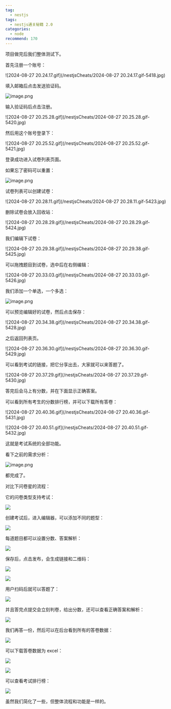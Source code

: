 ```yaml
---
tag:
  - nestjs
tags:
  - nestjs通关秘籍 2.0
categories:
  - node
recommend: 170
---
```


项目做完后我们整体测试下。

首先注册一个账号：

![2024-08-27 20.24.17.gif](/nestjsCheats/2024-08-27 20.24.17.gif-5418.jpg)

填入邮箱后点击发送验证码。

![image.png](/nestjsCheats/image.png-5419.jpg)

输入验证码后点击注册。

![2024-08-27 20.25.28.gif](/nestjsCheats/2024-08-27 20.25.28.gif-5420.jpg)

然后用这个账号登录下：

![2024-08-27 20.25.52.gif](/nestjsCheats/2024-08-27 20.25.52.gif-5421.jpg)

登录成功进入试卷列表页面。

如果忘了密码可以重置：

![image.png](/nestjsCheats/image.png-5422.jpg)

试卷列表可以创建试卷：

![2024-08-27 20.28.11.gif](/nestjsCheats/2024-08-27 20.28.11.gif-5423.jpg)

删除试卷会放入回收站：

![2024-08-27 20.28.29.gif](/nestjsCheats/2024-08-27 20.28.29.gif-5424.jpg)

我们编辑下试卷：

![2024-08-27 20.29.38.gif](/nestjsCheats/2024-08-27 20.29.38.gif-5425.jpg)

可以拖拽题目到试卷，选中后在右侧编辑：

![2024-08-27 20.33.03.gif](/nestjsCheats/2024-08-27 20.33.03.gif-5426.jpg)

我们添加一个单选，一个多选：

![image.png](/nestjsCheats/image.png-5427.jpg)

可以预览编辑好的试卷，然后点击保存：

![2024-08-27 20.34.38.gif](/nestjsCheats/2024-08-27 20.34.38.gif-5428.jpg)

之后返回列表页。

![2024-08-27 20.36.30.gif](/nestjsCheats/2024-08-27 20.36.30.gif-5429.jpg)

可以看到考试的链接，把它分享出去，大家就可以来答题了。

![2024-08-27 20.37.29.gif](/nestjsCheats/2024-08-27 20.37.29.gif-5430.jpg)

答完后会马上有分数，并在下面显示正确答案。

可以看到所有考生的分数排行榜，并可以下载所有答卷：

![2024-08-27 20.40.36.gif](/nestjsCheats/2024-08-27 20.40.36.gif-5431.jpg)

![2024-08-27 20.40.51.gif](/nestjsCheats/2024-08-27 20.40.51.gif-5432.jpg)

这就是考试系统的全部功能。

看下之前的需求分析：

![image.png](/nestjsCheats/image.png-5433.jpg)

都完成了。

对比下问卷星的流程：

它的问卷类型支持考试：

![](/nestjsCheats/image-5434.jpg)

创建考试后，进入编辑器，可以添加不同的题型：

![](/nestjsCheats/image-5435.jpg)

每道题目都可以设置分数、答案解析：

![](/nestjsCheats/image-5436.jpg)

保存后，点击发布，会生成链接和二维码：

![](/nestjsCheats/image-5437.jpg)

![](/nestjsCheats/image-5438.jpg)

用户扫码后就可以答题了：

![](/nestjsCheats/image-5439.jpg)

并且答完点提交会立刻判卷，给出分数，还可以查看正确答案和解析：

![](/nestjsCheats/image-5440.jpg)

我们再答一份，然后可以在后台看到所有的答卷数据：

![](/nestjsCheats/image-5441.jpg)

可以下载答卷数据为 excel：

![](/nestjsCheats/image-5442.jpg)

![](/nestjsCheats/image-5443.jpg)

可以查看考试排行榜：

![](/nestjsCheats/image-5444.jpg)

虽然我们简化了一些，但整体流程和功能是一样的。
